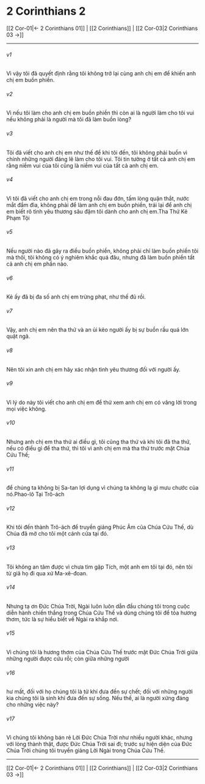# 2 Corinthians 2

[[2 Cor-01|← 2 Corinthians 01]] | [[2 Corinthians]] | [[2 Cor-03|2 Corinthians 03 →]]
***



###### v1 
Vì vậy tôi đã quyết định rằng tôi không trở lại cùng anh chị em để khiến anh chị em buồn phiền. 

###### v2 
Vì nếu tôi làm cho anh chị em buồn phiền thì còn ai là người làm cho tôi vui nếu không phải là người mà tôi đã làm buồn lòng? 

###### v3 
Tôi đã viết cho anh chị em như thế để khi tôi đến, tôi không phải buồn vì chính những người đáng lẽ làm cho tôi vui. Tôi tin tưởng ở tất cả anh chị em rằng niềm vui của tôi cũng là niềm vui của tất cả anh chị em. 

###### v4 
Vì tôi đã viết cho anh chị em trong nỗi đau đớn, tấm lòng quặn thắt, nước mắt đầm đìa, không phải để làm anh chị em buồn phiền, trái lại để anh chị em biết rõ tình yêu thương sâu đậm tôi dành cho anh chị em.Tha Thứ Kẻ Phạm Tội 

###### v5 
Nếu người nào đã gây ra điều buồn phiền, không phải chỉ làm buồn phiền tôi mà thôi, tôi không có ý nghiêm khắc quá đâu, nhưng đã làm buồn phiền tất cả anh chị em phần nào. 

###### v6 
Kẻ ấy đã bị đa số anh chị em trừng phạt, như thế đủ rồi. 

###### v7 
Vậy, anh chị em nên tha thứ và an ủi kẻo người ấy bị sự buồn rầu quá lớn quật ngã. 

###### v8 
Nên tôi xin anh chị em hãy xác nhận tình yêu thương đối với người ấy. 

###### v9 
Vì lý do này tôi viết cho anh chị em để thử xem anh chị em có vâng lời trong mọi việc không. 

###### v10 
Nhưng anh chị em tha thứ ai điều gì, tôi cũng tha thứ và khi tôi đã tha thứ, nếu có điều gì để tha thứ, thì tôi vì anh chị em mà tha thứ trước mặt Chúa Cứu Thế; 

###### v11 
để chúng ta không bị Sa-tan lợi dụng vì chúng ta không lạ gì mưu chước của nó.Phao-lô Tại Trô-ách 

###### v12 
Khi tôi đến thành Trô-ách để truyền giảng Phúc Âm của Chúa Cứu Thế, dù Chúa đã mở cho tôi một cánh cửa tại đó. 

###### v13 
Tôi không an tâm được vì chưa tìm gặp Tích, một anh em tôi tại đó, nên tôi từ giã họ đi qua xứ Ma-xê-đoan. 

###### v14 
Nhưng tạ ơn Đức Chúa Trời, Ngài luôn luôn dẫn đầu chúng tôi trong cuộc diễn hành chiến thắng trong Chúa Cứu Thế và dùng chúng tôi để tỏa hương thơm, tức là sự hiểu biết về Ngài ra khắp nơi. 

###### v15 
Vì chúng tôi là hương thơm của Chúa Cứu Thế trước mặt Đức Chúa Trời giữa những người được cứu rỗi; còn giữa những người 

###### v16 
hư mất, đối với họ chúng tôi là tử khí đưa đến sự chết; đối với những người kia chúng tôi là sinh khí đưa đến sự sống. Nếu thế, ai là người xứng đáng cho những việc này? 

###### v17 
Vì chúng tôi không bán rẻ Lời Đức Chúa Trời như nhiều người khác, nhưng với lòng thành thật, được Đức Chúa Trời sai đi; trước sự hiện diện của Đức Chúa Trời chúng tôi truyền giảng Lời Ngài trong Chúa Cứu Thế.

***
[[2 Cor-01|← 2 Corinthians 01]] | [[2 Corinthians]] | [[2 Cor-03|2 Corinthians 03 →]]
